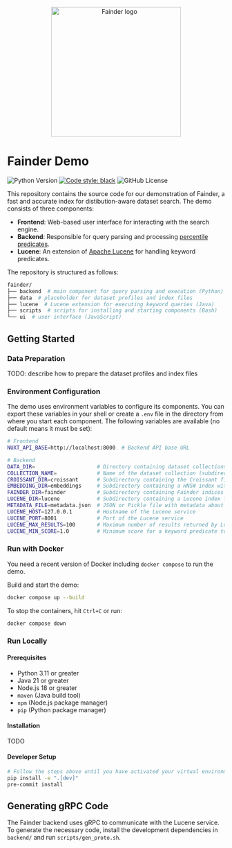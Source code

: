 <!-- markdownlint-disable MD033 -->
<p align="center">
  <picture>
    <img alt="Fainder logo" src="https://github.com/user-attachments/assets/41686649-f1c1-4b60-824e-80c322c5da85" width="300">
  </picture>
</p>

# Fainder Demo

![Python Version](https://img.shields.io/python/required-version-toml?tomlFilePath=https%3A%2F%2Fraw.githubusercontent.com%2Flbhm%2Ffainder-demo%2Fmain%2Fpyproject.toml)
[![Code style: black](https://img.shields.io/badge/code%20style-black-000000.svg)](https://github.com/psf/black)
![GitHub License](https://img.shields.io/github/license/lbhm/fainder-demo)

This repository contains the source code for our demonstration of Fainder, a fast and accurate
index for distibution-aware dataset search. The demo consists of three components:

- **Frontend**: Web-based user interface for interacting with the search engine.
- **Backend**: Responsible for query parsing and processing [percentile predicates](https://doi.org/10.14778/3681954.3681999).
- **Lucene**: An extension of [Apache Lucene](https://lucene.apache.org/) for handling keyword predicates.

The repository is structured as follows:

```bash
fainder/
├── backend  # main component for query parsing and execution (Python)
├── data  # placeholder for dataset profiles and index files
├── lucene  # Lucene extension for executing keyword queries (Java)
├── scripts  # scripts for installing and starting components (Bash)
└── ui  # user interface (JavaScript)
```

## Getting Started

### Data Preparation

TODO: describe how to prepare the dataset profiles and index files

### Environment Configuration

The demo uses environment variables to configure its components. You can export these variables
in your shell or create a `.env` file in the directory from where you start each component. The
following variables are available (no default means it must be set):

```bash
# Frontend
NUXT_API_BASE=http://localhost:8000  # Backend API base URL

# Backend
DATA_DIR=                    # Directory containing dataset collections
COLLECTION_NAME=             # Name of the dataset collection (subdirectoy in DATA_DIR)
CROISSANT_DIR=croissant      # Subdirectory containing the Croissant files of a collection
EMBEDDING_DIR=embeddings     # Subdirectory containing a HNSW index with column names
FAINDER_DIR=fainder          # Subdirectory containing Fainder indices for a collection
LUCENE_DIR=lucene            # Subdirectory containing a Lucene index for keyword predicates
METADATA_FILE=metadata.json  # JSON or Pickle file with metadata about a collection
LUCENE_HOST=127.0.0.1        # Hostname of the Lucene service
LUCENE_PORT=8001             # Port of the Lucene service
LUCENE_MAX_RESULTS=100       # Maximum number of results returned by Lucene for a keyword predicate
LUCENE_MIN_SCORE=1.0         # Minimum score for a keyword predicate to be considered
```

### Run with Docker

You need a recent version of Docker including `docker compose` to run the demo.

Build and start the demo:

```bash
docker compose up --build
```

To stop the containers, hit `Ctrl+C` or run:

```bash
docker compose down
```

### Run Locally

#### Prerequisites

- Python 3.11 or greater
- Java 21 or greater
- Node.js 18 or greater
- `maven` (Java build tool)
- `npm` (Node.js package manager)
- `pip` (Python package manager)

#### Installation

TODO

#### Developer Setup

```bash
# Follow the steps above until you have activated your virtual environment
pip install -e ".[dev]"
pre-commit install
```

## Generating gRPC Code

The Fainder backend uses gRPC to communicate with the Lucene service. To generate the necessary
code, install the development dependencies in `backend/` and run `scripts/gen_proto.sh`.
